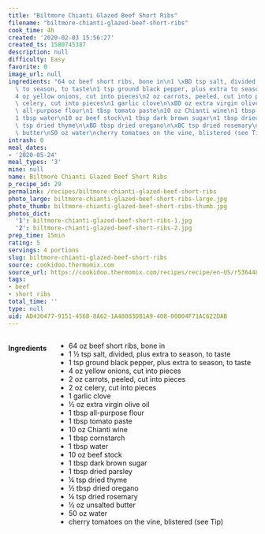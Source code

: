```yaml
---
title: "Biltmore Chianti Glazed Beef Short Ribs"
filename: "biltmore-chianti-glazed-beef-short-ribs"
cook_time: 4h
created: '2020-02-03 15:56:27'
created_ts: 1580745387
description: null
difficulty: Easy
favorite: 0
image_url: null
ingredients: "64 oz beef short ribs, bone in\n1 \xBD tsp salt, divided, plus extra\
  \ to season, to taste\n1 tsp ground black pepper, plus extra to season, to taste\n\
  4 oz yellow onions, cut into pieces\n2 oz carrots, peeled, cut into pieces\n2 oz\
  \ celery, cut into pieces\n1 garlic clove\n\xBD oz extra virgin olive oil\n1 tbsp\
  \ all-purpose flour\n1 tbsp tomato paste\n10 oz Chianti wine\n1 tbsp cornstarch\n\
  1 tbsp water\n10 oz beef stock\n1 tbsp dark brown sugar\n1 tbsp dried parsley\n\xBC\
  \ tsp dried thyme\n\xBD tbsp dried oregano\n\xBC tsp dried rosemary\n\xBD oz unsalted\
  \ butter\n50 oz water\ncherry tomatoes on the vine, blistered (see Tip)"
intrash: 0
meal_dates:
- '2020-05-24'
meal_types: '3'
mine: null
name: Biltmore Chianti Glazed Beef Short Ribs
p_recipe_id: 29
permalink: /recipes/biltmore-chianti-glazed-beef-short-ribs
photo_large: biltmore-chianti-glazed-beef-short-ribs-large.jpg
photo_thumb: biltmore-chianti-glazed-beef-short-ribs-thumb.jpg
photos_dict:
  '1': biltmore-chianti-glazed-beef-short-ribs-1.jpg
  '2': biltmore-chianti-glazed-beef-short-ribs-2.jpg
prep_time: 15min
rating: 5
servings: 4 portions
slug: biltmore-chianti-glazed-beef-short-ribs
source: cookidoo.thermomix.com
source_url: https://cookidoo.thermomix.com/recipes/recipe/en-US/r536448
tags:
- beef
- short ribs
total_time: ''
type: null
uid: AD430477-9151-456B-8A62-1A48083DB1A9-408-00004F71AC622DAB
---
```

<div class="large-8 medium-7 columns" id="writeup">	</div><!-- #writeup -->
</div><!-- #row-one -->
<div class="row" id="row-two">	<div class="medium-4 small-5 columns" id="ingredients"><h4>Ingredients</h4><div class="box box-ingredients content"><ul>
<li>64 oz beef short ribs, bone in</li>
<li>1 ½ tsp salt, divided, plus extra to season, to taste</li>
<li>1 tsp ground black pepper, plus extra to season, to taste</li>
<li>4 oz yellow onions, cut into pieces</li>
<li>2 oz carrots, peeled, cut into pieces</li>
<li>2 oz celery, cut into pieces</li>
<li>1 garlic clove</li>
<li>½ oz extra virgin olive oil</li>
<li>1 tbsp all-purpose flour</li>
<li>1 tbsp tomato paste</li>
<li>10 oz Chianti wine</li>
<li>1 tbsp cornstarch</li>
<li>1 tbsp water</li>
<li>10 oz beef stock</li>
<li>1 tbsp dark brown sugar</li>
<li>1 tbsp dried parsley</li>
<li>¼ tsp dried thyme</li>
<li>½ tbsp dried oregano</li>
<li>¼ tsp dried rosemary</li>
<li>½ oz unsalted butter</li>
<li>50 oz water</li>
<li>cherry tomatoes on the vine, blistered (see Tip)</li>
</ul>
</div>	</div>	<div class="medium-6 small-7 columns" id="directions">	</div>
